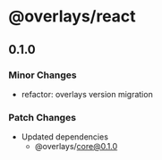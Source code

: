 # @overlays/react

## 0.1.0

### Minor Changes

- refactor: overlays version migration

### Patch Changes

- Updated dependencies
  - @overlays/core@0.1.0
